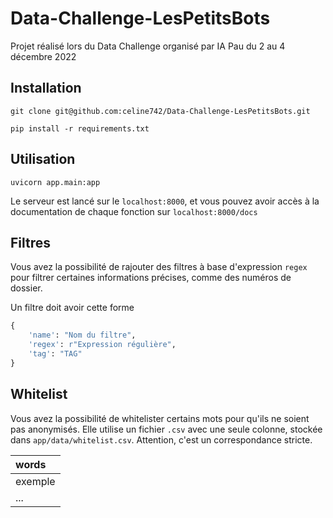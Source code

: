 # Data-Challenge-LesPetitsBots

Projet réalisé lors du Data Challenge organisé par IA Pau du 2 au 4 décembre 2022

## Installation

`git clone git@github.com:celine742/Data-Challenge-LesPetitsBots.git`

`pip install -r requirements.txt`

## Utilisation

`uvicorn app.main:app`

Le serveur est lancé sur le `localhost:8000`, et vous pouvez avoir accès à la documentation de chaque fonction sur `localhost:8000/docs`

## Filtres

Vous avez la possibilité de rajouter des filtres à base d'expression `regex` pour filtrer certaines informations précises, comme des numéros de dossier.  

Un filtre doit avoir cette forme
```py
{
    'name': "Nom du filtre",
    'regex': r"Expression régulière",
    'tag': "TAG"
}
```

## Whitelist

Vous avez la possibilité de whitelister certains mots pour qu'ils ne soient pas anonymisés.
Elle utilise un fichier `.csv` avec une seule colonne, stockée dans `app/data/whitelist.csv`. Attention, c'est un correspondance stricte.

|words|
|:-|
|exemple|
|...|
